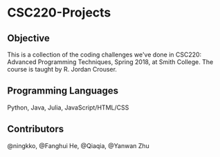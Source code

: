 # CSC220-Projects

## Objective
This is a collection of the coding challenges we've done in CSC220: Advanced Programming Techniques, Spring 2018, at Smith College. The course is taught by R. Jordan Crouser.

## Programming Languages
Python, Java, Julia, JavaScript/HTML/CSS

## Contributors
@ningkko, @Fanghui He, @Qiaqia, @Yanwan Zhu


